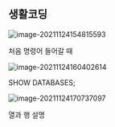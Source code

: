 ## 생활코딩

![image-20211124154815593](C:\Users\money\AppData\Roaming\Typora\typora-user-images\image-20211124154815593.png)

처음 명령어 들어갈 때

![image-20211124160402614](C:\Users\money\AppData\Roaming\Typora\typora-user-images\image-20211124160402614.png)

SHOW DATABASES;

![image-20211124170737097](C:\Users\money\AppData\Roaming\Typora\typora-user-images\image-20211124170737097.png)

열과 행 설명